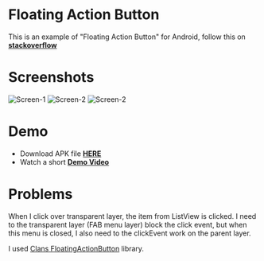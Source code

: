 # Floating Action Button
This is an example of "Floating Action Button" for Android, follow this on **[stackoverflow](http://stackoverflow.com/questions/31364090/fab-transparent-layer-does-not-block-the-parent-layer)**

# Screenshots
![Screen-1](http://i.stack.imgur.com/32Hav.png) ![Screen-2](http://i.stack.imgur.com/NNkzh.png) ![Screen-2](http://i.stack.imgur.com/3KEgM.png)

# Demo
- Download APK file **[HERE](https://drive.google.com/file/d/0BxNgay9IsYFfT3hPbVVaR01ZbEU/view?usp=sharing)**
- Watch a short **[Demo Video](https://drive.google.com/file/d/0BxNgay9IsYFfUndqaW1LbUVsbTA/view?usp=sharing)**

# Problems
When I click over transparent layer, the item from ListView is clicked. I need to the transparent layer (FAB menu layer) block the click event, but when this menu is closed, I also need to the clickEvent work on the parent layer.

I used [Clans FloatingActionButton](https://github.com/Clans/FloatingActionButton) library.
